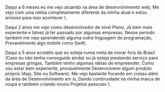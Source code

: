 

Daqui a 6 meses eu me vejo atuando na área de desenvolvimento web, Me vejo com uma rotina completamente diferente da minha atual e estou ansioso para isso acontecer !;

Daqui 2 anos me vejo como desenvolvedor de nível Pleno, Já bem mais experiente e talvez já ter passado por algumas empresas, Nesse periodo também me vejo aprendendo alguma 
outra linguagem de programação, Provavelmente algo mobile como Swift;

Daqui a 5 anos acredito que eu esteja numa meta de morar fora do Brasil (Caso eu não tenha conseguido ainda) ou já esteja prestando serviço para empresas gringas, Também tenho 
algumas ideias de empreender, Como vou estar bem experiente, provavelmente Desenvolverei algum produto próprio (App, Site ou Software). Me vejo bastante focando em coisas além da 
área de Desenvolvimento em si, Dando continuidade na minha marca de roupa e também criando novos Projetos pessoais !;